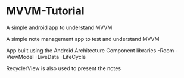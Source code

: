# MVVM-Tutorial
A simple android app to understand MVVM

A simple note management app to test and understand MVVM

App built using the Android Architecture Component libraries
  -Room
  -ViewModel
  -LiveData
  -LifeCycle 
  
  RecyclerView is also used to present the notes

